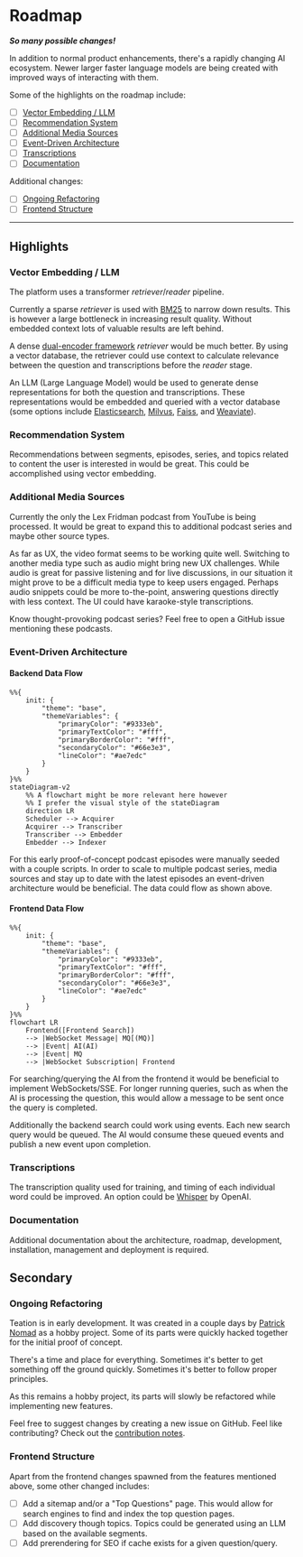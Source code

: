 # Roadmap

**_So many possible changes!_**

In addition to normal product enhancements, there's a rapidly changing AI ecosystem. Newer larger faster language models are being created with improved ways of interacting with them.

Some of the highlights on the roadmap include:

- [ ] [Vector Embedding / LLM](#vector-embedding--llm)
- [ ] [Recommendation System](#recommendation-system)
- [ ] [Additional Media Sources](#additional-media-sources)
- [ ] [Event-Driven Architecture](#event-driven-architecture)
- [ ] [Transcriptions](#transcriptions)
- [ ] [Documentation](#documentation)

Additional changes:

- [ ] [Ongoing Refactoring](#ongoing-refactoring)
- [ ] [Frontend Structure](#frontend-structure)

---

## Highlights

### Vector Embedding / LLM

The platform uses a transformer _retriever_/_reader_ pipeline.

Currently a sparse _retriever_ is used with [BM25](https://www.elastic.co/blog/practical-bm25-part-2-the-bm25-algorithm-and-its-variables) to narrow down results. This is however a large bottleneck in increasing result quality. Without embedded context lots of valuable results are left behind.

A dense [dual-encoder framework](https://arxiv.org/abs/2004.04906) _retriever_ would be much better. By using a vector database, the retriever could use context to calculate relevance between the question and transcriptions before the _reader_ stage.

An LLM (Large Language Model) would be used to generate dense representations for both the question and transcriptions. These representations would be embedded and queried with a vector database (some options include [Elasticsearch](https://www.elastic.co/guide/en/elasticsearch/reference/current/dense-vector.html), [Milvus](https://milvus.io/), [Faiss](https://faiss.ai/), and [Weaviate](https://weaviate.io/)).

### Recommendation System

Recommendations between segments, episodes, series, and topics related to content the user is interested in would be great. This could be accomplished using vector embedding.

### Additional Media Sources

Currently the only the Lex Fridman podcast from YouTube is being processed. It would be great to expand this to additional podcast series and maybe other source types.

As far as UX, the video format seems to be working quite well. Switching to another media type such as audio might bring new UX challenges. While audio is great for passive listening and for live discussions, in our situation it might prove to be a difficult media type to keep users engaged. Perhaps audio snippets could be more to-the-point, answering questions directly with less context. The UI could have karaoke-style transcriptions.

Know thought-provoking podcast series? Feel free to open a GitHub issue mentioning these podcasts.

### Event-Driven Architecture

#### Backend Data Flow

```mermaid
%%{
    init: {
        "theme": "base",
        "themeVariables": {
            "primaryColor": "#9333eb",
            "primaryTextColor": "#fff",
            "primaryBorderColor": "#fff",
            "secondaryColor": "#66e3e3",
            "lineColor": "#ae7edc"
        }
    }
}%%
stateDiagram-v2
    %% A flowchart might be more relevant here however
    %% I prefer the visual style of the stateDiagram
    direction LR
    Scheduler --> Acquirer
    Acquirer --> Transcriber
    Transcriber --> Embedder
    Embedder --> Indexer
```

For this early proof-of-concept podcast episodes were manually seeded with a couple scripts. In order to scale to multiple podcast series, media sources and stay up to date with the latest episodes an event-driven architecture would be beneficial. The data could flow as shown above.

#### Frontend Data Flow

```mermaid
%%{
    init: {
        "theme": "base",
        "themeVariables": {
            "primaryColor": "#9333eb",
            "primaryTextColor": "#fff",
            "primaryBorderColor": "#fff",
            "secondaryColor": "#66e3e3",
            "lineColor": "#ae7edc"
        }
    }
}%%
flowchart LR
    Frontend([Frontend Search])
    --> |WebSocket Message| MQ[(MQ)]
    --> |Event| AI(AI)
    --> |Event| MQ
    --> |WebSocket Subscription| Frontend
```

For searching/querying the AI from the frontend it would be beneficial to implement WebSockets/SSE. For longer running queries, such as when the AI is processing the question, this would allow a message to be sent once the query is completed.

Additionally the backend search could work using events. Each new search query would be queued. The AI would consume these queued events and publish a new event upon completion.

### Transcriptions

The transcription quality used for training, and timing of each individual word could be improved. An option could be [Whisper](https://github.com/openai/whisper) by OpenAI.

### Documentation

Additional documentation about the architecture, roadmap, development, installation, management and deployment is required.

## Secondary

### Ongoing Refactoring

Teation is in early development. It was created in a couple days by [Patrick Nomad](https://twitter.com/nomad_patrick) as a hobby project. Some of its parts were quickly hacked together for the initial proof of concept.

There's a time and place for everything. Sometimes it's better to get something off the ground quickly. Sometimes it's better to follow proper principles.

As this remains a hobby project, its parts will slowly be refactored while implementing new features.

Feel free to suggest changes by creating a new issue on GitHub. Feel like contributing? Check out the [contribution notes](./development.md#contributions).

### Frontend Structure

Apart from the frontend changes spawned from the features mentioned above, some other changed includes:

- [ ] Add a sitemap and/or a "Top Questions" page. This would allow for search engines to find and index the top question pages.
- [ ] Add discovery though topics. Topics could be generated using an LLM based on the available segments.
- [ ] Add prerendering for SEO if cache exists for a given question/query.